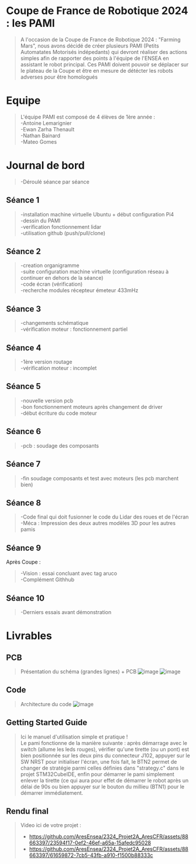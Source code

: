# Coupe de France de Robotique 2024 : les PAMI
> A l'occasion de la Coupe de France de Robotique 2024 : "Farming Mars", nous avons décidé de créer plusieurs PAMI (Petits Automatates Motorisés indépedants) qui devront réaliser des actions simples afin de rapporter des points à l'équipe de l'ENSEA  en assistant le robot principal. Ces PAMI doivent pouvoir se déplacer sur le plateau de la Coupe et être en mesure de détécter les robots adverses pour être homologués 

# Equipe
> L'équipe PAMI est composé de 4 élèves de 1ère année : <br>
> -Antoine Lemarignier <br>
> -Ewan Zarha Thenault <br>
> -Nathan Bainard <br>
> -Mateo Gomes <br>

# Journal de bord
>-Déroulé séance par séance

## Séance 1
>-installation machine virtuelle Ubuntu + début configuration Pi4 <br>
>-dessin du PAMI <br>
>-verification fonctionnement lidar <br>
>-utilisation github (push/pull/clone) <br>

## Séance 2
>-creation organigramme <br>
>-suite configuration machine virtuelle (configuration réseau à continuer en dehors de la séance) <br>
>-code écran (vérification) <br>
>-recherche modules récepteur émeteur 433mHz <br>

## Séance 3
>-changements schématique <br>
>-vérification moteur : fonctionnement partiel <br>

## Séance 4
>-1ère version routage <br>
>-vérification moteur : incomplet <br>

## Séance 5
>-nouvelle version pcb <br>
>-bon fonctionnement moteurs après changement de driver <br>
>-début écriture du code moteur <br>

## Séance 6
>-pcb : soudage des composants <br>

## Séance 7
>-fin soudage composants et test avec moteurs (les pcb marchent bien) <br>

## Séance 8
>-Code final qui doit fusionner le code du Lidar des roues et de l'écran <br>
>-Méca : Impression des deux autres modèles 3D pour les autres pamis <br>

## Séance 9
Après Coupe :
>-Vision : essai concluant avec tag aruco <br>
>-Complément Githhub <br>

## Séance 10
>-Derniers essais avant démonstration <br>

# Livrables
## PCB
> Présentation du schéma (grandes lignes) + PCB
![image](https://github.com/AresEnsea/2324_Projet2A_AresCFR/assets/88663397/359529a3-b0eb-448c-b854-ca4c4fa7e357)
![image](https://github.com/AresEnsea/2324_Projet2A_AresCFR/assets/88663397/d61f68f4-0344-420d-ba32-260c9ede2a29)

## Code
> Architecture du code
> ![image](https://github.com/AresEnsea/2324_Projet2A_AresCFR/assets/88663397/58c2daaa-fe78-4746-8fa8-1725627ea0fe)

## Getting Started Guide
> Ici le manuel d'utilisation simple et pratique ! <br>
> Le pami fonctionne de la manière suivante : après démarrage avec le switch (allume les leds rouges),
vérifier qu'une tirette (ou un pont) est bien positionnée sur les deux pins du connecteur J102,  appuyer sur le SW NRST pour initialiser l'écran, une fois fait, le BTN2 permet de changer de stratégie parmi celles définies dans "strategy.c" dans le projet STM32CubeIDE, enfin pour démarrer le pami simplement enlever la tirette (ce qui aura pour effet de démarrer le robot après un délai de 90s ou bien appuyer sur le bouton du millieu (BTN1) pour le démarrer immédiatement.

## Rendu final
>Video ici de votre projet :
> - https://github.com/AresEnsea/2324_Projet2A_AresCFR/assets/88663397/23594f17-0ef2-46ef-a65a-15afedc95028
> - https://github.com/AresEnsea/2324_Projet2A_AresCFR/assets/88663397/61659872-7cb5-43fb-a910-f1500b88333c


